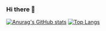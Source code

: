 ### Hi there 👋
[![Anurag's GitHub stats](https://github-readme-stats.vercel.app/api?username=gjmhandsome&show_icons=true&theme=radical&bg_color=135deg,#c850c0,#4158d0)](https://github.com/anuraghazra/github-readme-stats)
[![Top Langs](https://github-readme-stats.vercel.app/api/top-langs/?username=gjmhandsome&layout=compact)](https://github.com/anuraghazra/github-readme-stats)

<!--
**gjmhandsome/gjmhandsome** is a ✨ _special_ ✨ repository because its `README.md` (this file) appears on your GitHub profile.

Here are some ideas to get you started:

- 🔭 I’m currently working on ...
- 🌱 I’m currently learning ...
- 👯 I’m looking to collaborate on ...
- 🤔 I’m looking for help with ...
- 💬 Ask me about ...
- 📫 How to reach me: ...
- 😄 Pronouns: ...
- ⚡ Fun fact: ...
-->
